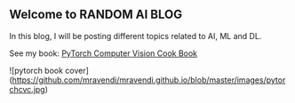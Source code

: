 ## Welcome to RANDOM AI BLOG
In this blog, I will be posting different topics related to AI, ML and DL.

See my book: [PyTorch Computer Vision Cook Book](https://www.amazon.com/PyTorch-Computer-Vision-Cookbook-computer-ebook/dp/B0862CX2ZL/ref=sr_1_2?crid=QH2QEQ7CSJXO&dchild=1&keywords=pytorch+computer+vision+cookbook&qid=1586893366&sprefix=phytorch+co%2Caps%2C209&sr=8-2)

![pytorch book cover] (https://github.com/mravendi/mravendi.github.io/blob/master/images/pytorchcvc.jpg)
